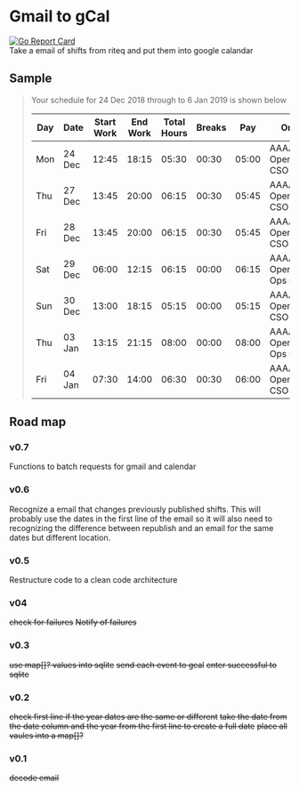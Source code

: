# Gmail to gCal

[![Go Report Card](https://goreportcard.com/badge/github.com/bitterpilot/emailToCalendar)](https://goreportcard.com/report/github.com/bitterpilot/emailToCalendar)  
Take a email of shifts from riteq and put them into google calandar

## Sample

>Your schedule for 24 Dec 2018 through to 6 Jan 2019 is shown below
>
>| Day | Date   | Start Work | End Work | Total Hours | Breaks | Pay   | Org Level                           |
>|-----|--------|------------|----------|-------------|--------|-------|-------------------------------------|
>| Mon | 24 Dec | 12:45      | 18:15    | 05:30       | 00:30  | 05:00 | AAAA\Dry Operations\Snr CSO         |
>| Thu | 27 Dec | 13:45      | 20:00    | 06:15       | 00:30  | 05:45 | AAAA\Dry Operations\Snr CSO         |
>| Fri | 28 Dec | 13:45      | 20:00    | 06:15       | 00:30  | 05:45 | AAAA\Dry Operations\Snr CSO         |
>| Sat | 29 Dec | 06:00      | 12:15    | 06:15       | 00:00  | 06:15 | AAAA\Dry Operations\Dry Ops Officer |
>| Sun | 30 Dec | 13:00      | 18:15    | 05:15       | 00:00  | 05:15 | AAAA\Dry Operations\Snr CSO         |
>| Thu | 03 Jan | 13:15      | 21:15    | 08:00       | 00:00  | 08:00 | AAAA\Dry Operations\Dry Ops Officer |
>| Fri | 04 Jan | 07:30      | 14:00    | 06:30       | 00:30  | 06:00 | AAAA\Dry Operations\Snr CSO         |

## Road map

### v0.7

Functions to batch requests for gmail and calendar

### v0.6

Recognize a email that changes previously published shifts.
This will probably use the dates in the first line of the email so it will also
need to recognizing the difference between republish and an email for the same
dates but different location.

### v0.5

Restructure code to a clean code architecture

### v04

~~check for failures~~
~~Notify of failures~~

### v0.3

~~use map[]? values into sqlite~~
~~send each event to gcal~~
~~enter successful to sqlite~~

### v0.2

~~check first line if the year dates are the same or different~~
~~take the date from the date column and the year from the first line to create a full date~~
~~place all vaules into a map[]?~~

### v0.1

~~decode email~~
